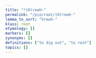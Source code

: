 ```yaml
---
title: "*(H)rewH-"
permalink: "/pie/root/(H)rewH-"
lemma_to_sort: "hrewh-"
klass: root
etymology: []
markers: []
synonyms: []
definitions: ["to dig out", "to root"]
topics: []
---
```

